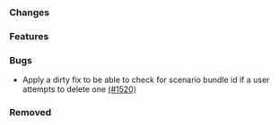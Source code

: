 <!--
SPDX-FileCopyrightText: 2025 Jonas Huber <https://github.com/jh-RLI> © Reiner Lemoine Institut

SPDX-License-Identifier: CC0-1.0
-->

### Changes

### Features

### Bugs

- Apply a dirty fix to be able to check for scenario bundle id if a user attempts to delete one [(#1520)](https://github.com/OpenEnergyPlatform/oeplatform/pull/1520)

### Removed
